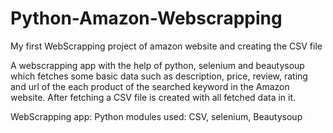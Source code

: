 # Python-Amazon-Webscrapping
My first WebScrapping project of amazon website and creating the CSV file

A webscrapping app with the help of python, selenium and beautysoup which fetches some basic data such as description, price, review, rating and url of the each product of the searched keyword in the Amazon website.
After fetching a CSV file is created with all fetched data in it.

WebScrapping app:
Python modules used: CSV, selenium, Beautysoup


